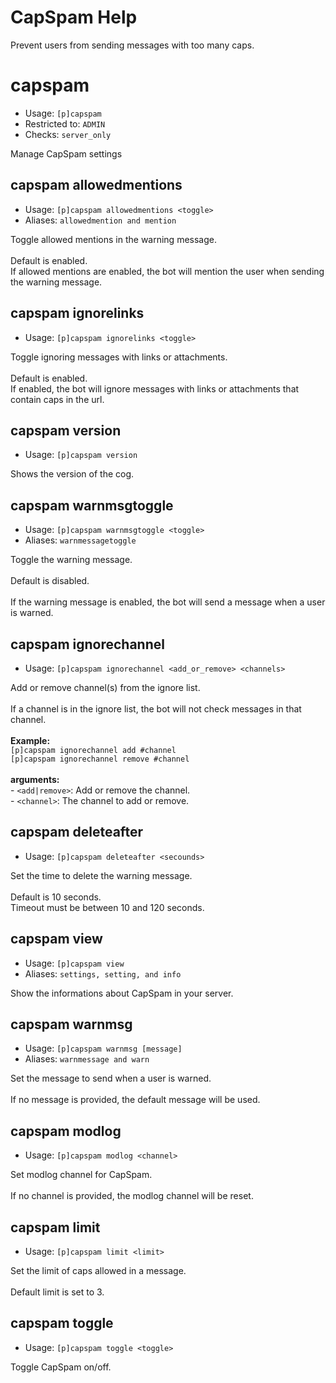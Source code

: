 # CapSpam Help

Prevent users from sending messages with too many caps.

# capspam
 - Usage: `[p]capspam`
 - Restricted to: `ADMIN`
 - Checks: `server_only`

Manage CapSpam settings

## capspam allowedmentions
 - Usage: `[p]capspam allowedmentions <toggle>`
 - Aliases: `allowedmention and mention`

Toggle allowed mentions in the warning message.<br/><br/>Default is enabled.<br/>If allowed mentions are enabled, the bot will mention the user when sending the warning message.

## capspam ignorelinks
 - Usage: `[p]capspam ignorelinks <toggle>`

Toggle ignoring messages with links or attachments.<br/><br/>Default is enabled.<br/>If enabled, the bot will ignore messages with links or attachments that contain caps in the url.

## capspam version
 - Usage: `[p]capspam version`

Shows the version of the cog.

## capspam warnmsgtoggle
 - Usage: `[p]capspam warnmsgtoggle <toggle>`
 - Aliases: `warnmessagetoggle`

Toggle the warning message.<br/><br/>Default is disabled.<br/><br/>If the warning message is enabled, the bot will send a message when a user is warned.

## capspam ignorechannel
 - Usage: `[p]capspam ignorechannel <add_or_remove> <channels>`

Add or remove channel(s) from the ignore list.<br/><br/>If a channel is in the ignore list, the bot will not check messages in that channel.<br/><br/>**Example:**<br/>`[p]capspam ignorechannel add #channel`<br/>`[p]capspam ignorechannel remove #channel`<br/><br/>**arguments:**<br/>- `<add|remove>`: Add or remove the channel.<br/>- `<channel>`: The channel to add or remove.

## capspam deleteafter
 - Usage: `[p]capspam deleteafter <secounds>`

Set the time to delete the warning message.<br/><br/>Default is 10 seconds.<br/>Timeout must be between 10 and 120 seconds.

## capspam view
 - Usage: `[p]capspam view`
 - Aliases: `settings, setting, and info`

Show the informations about CapSpam in your server.

## capspam warnmsg
 - Usage: `[p]capspam warnmsg [message]`
 - Aliases: `warnmessage and warn`

Set the message to send when a user is warned.<br/><br/>If no message is provided, the default message will be used.

## capspam modlog
 - Usage: `[p]capspam modlog <channel>`

Set modlog channel for CapSpam.<br/><br/>If no channel is provided, the modlog channel will be reset.

## capspam limit
 - Usage: `[p]capspam limit <limit>`

Set the limit of caps allowed in a message.<br/><br/>Default limit is set to 3.

## capspam toggle
 - Usage: `[p]capspam toggle <toggle>`

Toggle CapSpam on/off.

